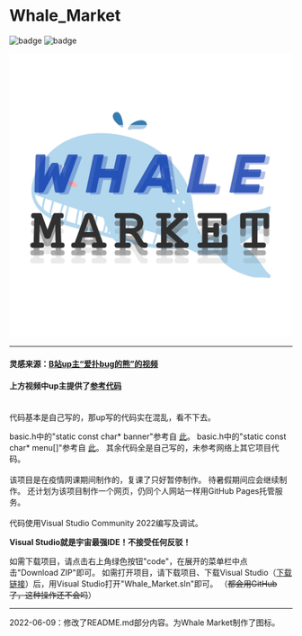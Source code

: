 # Whale_Market

![badge](https://img.shields.io/static/v1?label=MadeBy&message=striumve&color=informational)
![badge](https://img.shields.io/static/v1?label=CodeMark&message=Perfect&color=success)

![icon](icon.JPG)

*****

#### 灵感来源：[B站up主“爱扑bug的熊”的视频](https://b23.tv/VXcekpT)
#### 上方视频中up主提供了[参考代码](https://github.com/201220014/WhaleMarket)
<br>
代码基本是自己写的，那up写的代码实在混乱，看不下去。

basic.h中的"static const char* banner"参考自 
[此](https://github.com/201220014/WhaleMarket/blob/master/src/tools/hint.c)。
basic.h中的"static const char* menu[]"参考自 
[此](https://github.com/201220014/WhaleMarket/blob/master/src/menu/menu.c)。
其余代码全是自己写的，未参考网络上其它项目代码。
<br><br>
该项目是在疫情网课期间制作的，复课了只好暂停制作。
待暑假期间应会继续制作。
还计划为该项目制作一个网页，仍同个人网站一样用GitHub Pages托管服务。
<br><br>
代码使用Visual Studio Community 2022编写及调试。

**Visual Studio就是宇宙最强IDE！不接受任何反驳！**

如需下载项目，请点击右上角绿色按钮"code"，在展开的菜单栏中点击"Download ZIP"即可。
如需打开项目，请下载项目、下载Visual Studio（[下载链接](https://visualstudio.microsoft.com/zh-hans/)）后，用Visual Studio打开"Whale_Market.sln"即可。
（~~都会用GitHub了，这种操作还不会吗~~）

*****

2022-06-09：修改了README.md部分内容。为Whale Market制作了图标。
